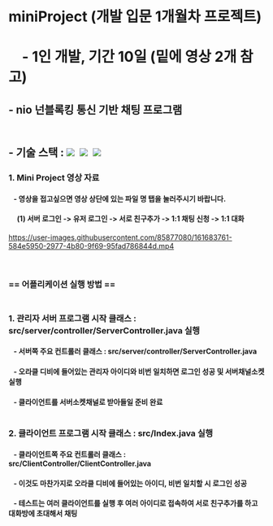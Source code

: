 # miniProject (개발 입문 1개월차 프로젝트) 
# &nbsp;&nbsp;&nbsp; - 1인 개발, 기간 10일 (밑에 영상 2개 참고)
## - nio 넌블록킹 통신 기반 채팅 프로그램<br/><br/>
## - 기술 스택 : <img src="https://img.shields.io/badge/java-007396?style=for-the-badge&logo=java&logoColor=white">&nbsp;&nbsp;<img src="https://img.shields.io/badge/javafx-00599C?style=for-the-badge&logo=java&logoColor=white">&nbsp;&nbsp;<img src="https://img.shields.io/badge/oracle-F80000?style=for-the-badge&logo=oracle&logoColor=white">
### 1. Mini Project 영상 자료
#### &nbsp;&nbsp;&nbsp;- 영상을 접고싶으면 영상 상단에 있는 파일 명 탭을 눌러주시기 바랍니다.
#### &nbsp;&nbsp;&nbsp;&nbsp;&nbsp;(1) 서버 로그인 -> 유저 로그인 -> 서로 친구추가 -> 1:1 채팅 신청 -> 1:1 대화
https://user-images.githubusercontent.com/85877080/161683761-584e5950-2977-4b80-9f69-95fad786844d.mp4

<br/>

### == 어플리케이션 실행 방법 ==<br/><br/>
### 1. 관리자 서버 프로그램 시작 클래스 : src/server/controller/ServerController.java 실행
#### &nbsp;&nbsp;&nbsp;- 서버쪽 주요 컨트롤러 클래스 : src/server/controller/ServerController.java
#### &nbsp;&nbsp;&nbsp;- 오라클 디비에 들어있는 관리자 아이디와 비번 일치하면 로그인 성공 및 서버채널소켓 실행
#### &nbsp;&nbsp;&nbsp;- 클라이언트를 서버소켓채널로 받아들일 준비 완료<br/><br/>
### 2. 클라이언트 프로그램 시작 클래스 : src/Index.java 실행
#### &nbsp;&nbsp;&nbsp;- 클라이언트쪽 주요 컨트롤러 클래스 : src/ClientController/ClientController.java
#### &nbsp;&nbsp;&nbsp;- 이것도 마찬가지로 오라클 디비에 들어있는 아이디, 비번 일치할 시 로그인 성공
#### &nbsp;&nbsp;&nbsp;- 테스트는 여러 클라이언트를 실행 후 여러 아이디로 접속하여 서로 친구추가를 하고 대화방에 초대해서 채팅
